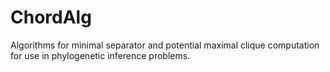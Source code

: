 ChordAlg
========

Algorithms for minimal separator and potential maximal clique computation for use in phylogenetic inference problems.
